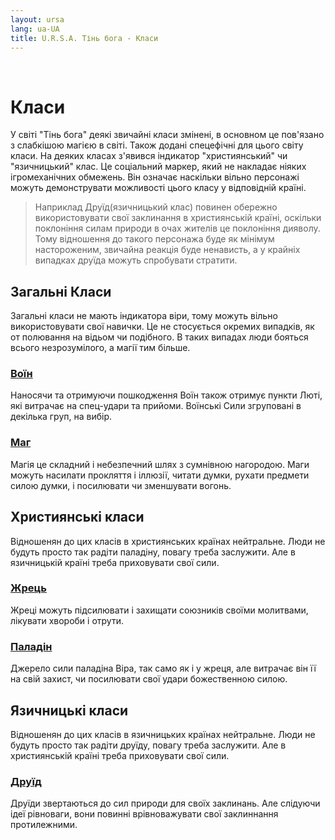 ```yaml
---
layout: ursa
lang: ua-UA
title: U.R.S.A. Тінь бога - Класи
---
```


<div id="nav-placeholder"></div>
<script>
$(function(){
  $("#nav-placeholder").load("/ursa_doc/navbar.html");
});
</script>

<br>

# **Класи**

У світі "Тінь бога" деякі звичайні класи змінені, в основном це
пов'язано з слабкішою магією в світі. Також додані спецефічні для цього
світу класи. На деяких класах з'явився індикатор "християнський" чи
"язичницький" клас. Це соціальний маркер, який не накладає ніяких
ігромеханічних обмежень. Він означає наскільки вільно персонажі можуть
демонструвати можливості цього класу у відповідній країні.

> Наприклад Друїд(язичницький клас) повинен обережно використовувати
> свої заклинання в християнській країні, оскільки поклоніння силам
> природи в очах жителів це поклоніння дияволу. Тому відношення до
> такого персонажа буде як мінімум настороженим, звичайна реакція буде
> ненависть, а у крайніх випадках друїда можуть спробувати стратити.

## **Загальні Класи**

Загальні класи не мають індикатора віри, тому можуть вільно
використовувати свої навички. Це не стосується окремих випадків, як от
полювання на відьом чи подібного. В таких випадах люди бояться всього
незрозумілого, а магії тим більше.

### [**Воїн**](/ursa_doc/fantasy/common/classes/warrior.html)

Наносячи та отримуючи пошкодження Воїн також отримує пункти Люті, які
витрачає на спец-удари та прийоми. Воїнські Сили згруповані в декілька
груп, на вибір.

### [**Маг**](/ursa_doc/fantasy/shadow_of_god/classes/mage.html)

Магія це складний і небезпечний шлях з сумнівною нагородою. Маги можуть
насилати прокляття і іллюзії, читати думки, рухати предмети силою думки,
і посилювати чи зменшувати вогонь.

## **Християнські класи**

Відношенян до цих класів в християнських країнах нейтральне. Люди не
будуть просто так радіти паладіну, повагу треба заслужити. Але в
язичницькій країні треба приховувати свої сили.

### [**Жрець**](/ursa_doc/fantasy/shadow_of_god/classes/priest.html)

Жреці можуть підсилювати і захищати союзників своїми молитвами, лікувати
хвороби і отрути.

### [**Паладін**](/ursa_doc/fantasy/shadow_of_god/classes/paladin.html)

Джерело сили паладіна Віра, так само як і у жреця, але витрачає він її
на свій захист, чи посилювати свої удари божественною силою.

## **Язичницькі класи**

Відношенян до цих класів в язичницьких країнах нейтральне. Люди не
будуть просто так радіти друїду, повагу треба заслужити. Але в
християнській країні треба приховувати свої сили.

### [**Друїд**](/ursa_doc/fantasy/shadow_of_god/classes/druid.html)

Друїди звертаються до сил природи для своїх заклинань. Але слідуючи ідеї
рівноваги, вони повинні врівноважувати свої заклиннання протилежними.
